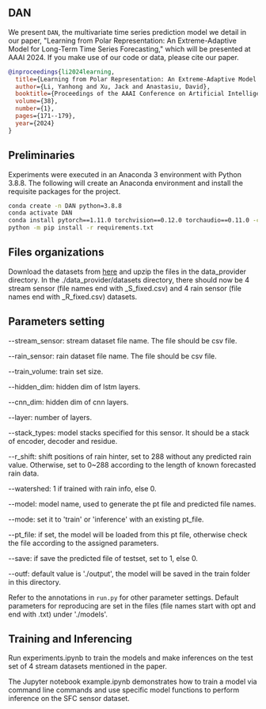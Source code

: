 ## DAN

We present `DAN`, the multivariate time series prediction model we detail in our paper, "Learning from Polar Representation: An Extreme-Adaptive Model for Long-Term Time Series Forecasting," which will be presented at AAAI 2024. If you make use of our code or data, please cite our paper.

```bibtex
@inproceedings{li2024learning,
  title={Learning from Polar Representation: An Extreme-Adaptive Model for Long-Term Time Series Forecasting},
  author={Li, Yanhong and Xu, Jack and Anastasiu, David},
  booktitle={Proceedings of the AAAI Conference on Artificial Intelligence},
  volume={38},
  number={1},
  pages={171--179},
  year={2024}
}
```
## Preliminaries

Experiments were executed in an Anaconda 3 environment with Python 3.8.8. The following will create an Anaconda environment and install the requisite packages for the project.

```bash
conda create -n DAN python=3.8.8
conda activate DAN
conda install pytorch==1.11.0 torchvision==0.12.0 torchaudio==0.11.0 -c pytorch
python -m pip install -r requirements.txt
```

## Files organizations

Download the datasets from [here](https://clp.engr.scu.edu/static/datasets/seed_datasets.zip) and upzip the files in the data_provider directory. In the ./data_provider/datasets directory, there should now be 4 stream sensor (file names end with _S_fixed.csv) and 4 rain sensor (file names end with _R_fixed.csv) datasets.

## Parameters setting

--stream_sensor: stream dataset file name. The file should be csv file.

--rain_sensor: rain dataset file name. The file should be csv file.

--train_volume: train set size.

--hidden_dim: hidden dim of lstm layers.

--cnn_dim: hidden dim of cnn layers.

--layer: number of layers.

--stack_types: model stacks specified for this sensor. It should be a stack of encoder, decoder and residue.

--r_shift: shift positions of rain hinter, set to 288 without any predicted rain value. Otherwise, set to 0~288 according to the length of known forecasted rain data.

--watershed: 1 if trained with rain info, else 0.

--model: model name, used to generate the pt file and predicted file names.

--mode: set it to 'train' or 'inference' with an existing pt_file.

--pt_file: if set, the model will be loaded from this pt file, otherwise check the file according to the assigned parameters.

--save: if save the predicted file of testset, set to 1, else 0.

--outf: default value is './output', the model will be saved in the train folder in this directory.

Refer to the annotations in `run.py` for other parameter settings. Default parameters for reproducing are set in the files (file names start with opt and end with .txt) under './models'.

## Training and Inferencing

Run experiments.ipynb to train the models and make inferences on the test set of 4 stream datasets mentioned in the paper.

The Jupyter notebook example.ipynb demonstrates how to train a model via command line commands and use specific model functions to perform inference on the SFC sensor dataset.




